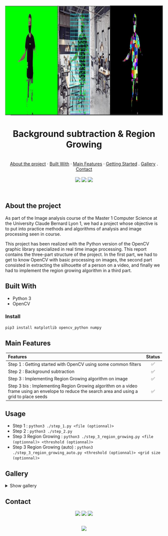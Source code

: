 <p align="center">
  <a href="#"><img src="./images/rg-auto-02.jpg" alt="banner" height="350"></a>

  <h1 align="center"> Background subtraction & Region Growing </h1>

  <p align="center">
    <br />
    <a href="#about-the-project">About the project</a>
    ·
    <a href="#built-with">Built With</a>
    ·
    <a href="#main-features">Main Features</a>
    ·
    <a href="#usage">Getting Started</a>
    .
    <a href="#gallery">Gallery</a>
    .
    <a href="#contact">Contact</a>
    <br>
    <br>
    <a href="https://www.linkedin.com/in/victor-combat/" target="_blank"><img src="https://img.shields.io/badge/LinkedIn-0d1117?style=for-the-badge&logo=linkedin&logoColor=0077B5"></a>
  <a href="https://github.com/VictorCombat" target="_blank"><img src="https://img.shields.io/badge/GitHub-0d1117?style=for-the-badge&logo=github&logoColor=white"></a>
  <a href="mailto:victor.cmbt@gmail.com" target="_blank"><img src="https://img.shields.io/badge/Gmail-0d1117?style=for-the-badge&logo=gmail&logoColor=D14836"></a>
  </p>
</p>

<br>

## About the project

As part of the Image analysis course of the Master 1 Computer Science at the University Claude Bernard Lyon 1, we had a project whose objective is to put into practice methods and algorithms of analysis and image processing seen in course.

This project has been realized with the Python version of the OpenCV graphic library specialized in real time image processing.
This report contains the three-part structure of the project.
In the first part, we had to get to know OpenCV with basic processing on images, the second part consisted in extracting the silhouette of a person on a video, and finally we had to implement the region growing algorithm in a third part.

## Built With

* Python 3
* OpenCV

### Install

```bash
pip3 install matplotlib opencv_python numpy
```

## Main Features

<div style="margin-left: auto;
    margin-right: auto;
    width: 500px">

   | <div style="width: 250px"> Features </div>                                                                                                      | Status |
   | :---                                                                                                                                            | :---: |
   | Step 1 : Getting started with OpenCV using some common filters                                                                                  | ✅ |
   | Step 2 : Background subtraction                                                                                                                 | ✅ |
   | Step 3 : Implementing Region Growing algorithm on image                                                                                         | ✅ |
   | Step 3 bis : Implementing Region Growing algorithm on a video frame using an envelope to reduce the search area and using a grid to place seeds | ✅ |

</div>

## Usage

* Step 1 : `python3 ./step_1.py <file (optionnal)> `
* Step 2 : `python3 ./step_2.py`
* Step 3 Region Growing : `python3 ./step_3_region_growing.py <file (optionnal)> <threshold (optionnal)>`
* Step 3 Region Growing (auto) : `python3 ./step_3_region_growing_auto.py <threshold (optionnal)> <grid size (optionnal)>`

## Gallery

<details>
  <summary> Show gallery </summary>

   <br>
   <img src="images/bg-subtraction-01.png" height="350"> <img src="images/bg-subtraction-02.png" height="350">
   <img src="images/rg-01.jpg" height="250">  <img src="images/rg-02.jpg" height="300"> 
   <img src="images/rg-auto-01.jpg" height="300"> <img src="images/rg-auto-02.jpg" height="300">
  
  
</details>

<!-- CONTACT -->
## Contact

<p align="center">
  <a href="https://www.linkedin.com/in/victor-combat/" target="_blank"><img src="https://img.shields.io/badge/LinkedIn-0d1117?style=for-the-badge&logo=linkedin&logoColor=0077B5"></a>
  <a href="https://github.com/VictorCombat" target="_blank"><img src="https://img.shields.io/badge/GitHub-0d1117?style=for-the-badge&logo=github&logoColor=white"></a>
  <a href="mailto:victor.cmbt@gmail.com" target="_blank"><img src="https://img.shields.io/badge/Gmail-0d1117?style=for-the-badge&logo=gmail&logoColor=D14836"></a>
</p>

##
<p align="center">
  <a href="#"><img src="https://forthebadge.com/images/badges/built-with-love.svg"></a>
</p>
